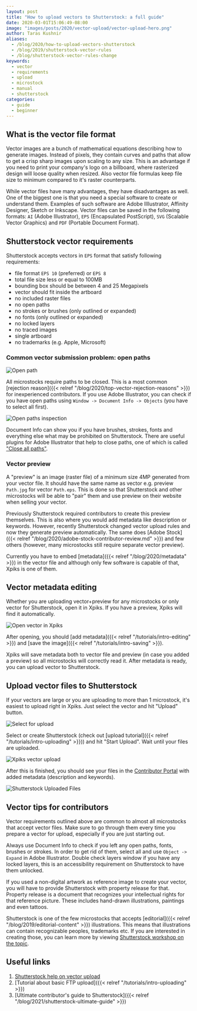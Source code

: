 ```yaml
---
layout: post
title: "How to upload vectors to Shutterstock: a full guide"
date: 2020-03-01T15:06:49-08:00
image: "images/posts/2020/vector-upload/vector-upload-hero.png"
author: Taras Kushnir
aliases:
  - /blog/2020/how-to-upload-vectors-shutterstock
  - /blog/2019/shutterstock-vector-rules
  - /blog/shutterstock-vector-rules-change
keywords:
  - vector
  - requirements
  - upload
  - microstock
  - manual
  - shutterstock
categories:
  - guide
  - beginner
---
```


## What is the vector file format

Vector images are a bunch of mathematical equations describing how to generate images. Instead of pixels, they contain curves and paths that allow to get a crisp sharp images upon scaling to any size. This is an advantage if you need to print your company's logo on a billboard, where rasterized design will loose quality when resized. Also vector file formulas keep file size to minimum compared to it's raster counterparts.

While vector files have many advantages, they have disadvantages as well. One of the biggest one is that you need a special software to create or understand them. Examples of such software are Adobe Illlustrator, Affinity Designer, Sketch or Inkscape. Vector files can be saved in the following formats: `AI` (Adobe Illustrator), `EPS` (Encapsulated PostScript), `SVG` (Scalable Vector Graphics) and `PDF` (Portable Document Format).

## Shutterstock vector requirements

Shutterstock accepts vectors in `EPS` format that satisfy following requirements:

- file format `EPS 10` (preferred) or `EPS 8`
- total file size less or equal to 100MB
- bounding box should be between 4 and 25 Megapixels
- vector should fit inside the artboard
- no included raster files
- no open paths
- no strokes or brushes (only outlined or expanded)
- no fonts (only outlined or expanded)
- no locked layers
- no traced images
- single artboard
- no trademarks (e.g. Apple, Microsoft)

### Common vector submission problem: open paths

![Open path](/images/posts/2020/vector-upload/open-path.png "Open path (on the left) and closed path (on the right)")

All microstocks require paths to be closed. This is a most common [rejection reason]({{< relref "/blog/2020/top-vector-rejection-reasons" >}}) for inexperienced contributors. If you use Adobe Illustrator, you can check if you have open paths using `Window -> Document Info -> Objects` (you have to select all first).

![Open paths inspection](/images/posts/2020/vector-upload/document-info.png "Document Info window in Adobe Illustrator can show if you have open paths")

Document Info can show you if you have brushes, strokes, fonts and everything else what may be prohibited on Shutterstock. There are useful plugins for Adobe Illustrator that help to close paths, one of which is called ["Close all paths"](http://vectips.com/tricks/10-free-and-extremely-useful-illustrator-scripts/).

### Vector preview

A "preview" is an image (raster file) of a minimum size 4MP generated from your vector file. It should have the same name as vector e.g. preview `Path.jpg` for vector `Path.eps`. This is done so that Shutterstock and other microstocks will be able to "pair" them and use preview on their website when selling your vector.

Previously Shutterstock required contributors to create this preview themselves. This is also where you would add metadata like description or keywords. However, recently Shutterstock changed vector upload rules and now they generate preview automatically. The same does [Adobe Stock]({{< relref "/blog/2020/adobe-stock-contributor-review.md" >}}) and few others (however, many microstocks still require separate vector preview).

Currently you have to embed [metadata]({{< relref "/blog/2020/metadata" >}}) in the vector file and although only few software is capable of that, Xpiks is one of them.

## Vector metadata editing

Whether you are uploading vector+preview for any microstocks or only vector for Shutterstock, open it in Xpiks. If you have a preview, Xpiks will find it automatically.

![Open vector in Xpiks](/images/posts/2020/vector-upload/xpiks-edit-vector.png "Vector with preview opened in Xpiks")

After opening, you should [add metadata]({{< relref "/tutorials/intro-editing" >}}) and [save the image]({{< relref "/tutorials/intro-saving" >}}).

Xpiks will save metadata both to vector file and preview (in case you added a preview) so all microstocks will correctly read it. After metadata is ready, you can upload vector to Shutterstock.

## Upload vector files to Shutterstock

If your vectors are large or you are uploading to more than 1 microstock, it's easiest to upload right in Xpiks. Just select the vector and hit "Upload" button.

![Select for upload](/images/posts/2020/vector-upload/select-for-upload.gif "Select for upload")

Select or create Shutterstock (check out [upload tutorial]({{< relref "/tutorials/intro-uploading" >}})) and hit "Start Upload". Wait until your files are uploaded.

![Xpiks vector upload](/images/posts/2020/vector-upload/xpiks-vector-upload.png "Vector upload in Xpiks")

After this is finished, you should see your files in the [Contributor Portal](https://submit.shutterstock.com/edit?language=en&type=photo) with added metadata (description and keywords).

![Shutterstock Uploaded Files](/images/posts/2020/vector-upload/uploaded-vector.png)

## Vector tips for contributors

Vector requirements outlined above are common to almost all microstocks that accept vector files. Make sure to go through them every time you prepare a vector for upload, especially if you are just starting out.

Always use Document Info to check if you left any open paths, fonts, brushes or strokes. In order to get rid of them, select all and use `Object -> Expand` in Adobe Illustrator. Double check layers window if you have any locked layers, this is an accessibility requirement on Shutterstock to have them unlocked.

If you used a non-digital artwork as reference image to create your vector, you will have to provide Shutterstock with property release for that. Property release is a document that recognizes your intellectual rights for that reference picture. These includes hand-drawn illustrations, paintings and even tattoos.

Shutterstock is one of the few microstocks that accepts [editorial]({{< relref "/blog/2019/editorial-content" >}}) illustrations. This means that illustrations can contain recognizable peoples, trademarks etc. If you are interested in creating those, you can learn more by viewing [Shutterstock workshop on the topic](https://www.shutterstock.com/blog/shuttertalk-live-presents-editorial-illustrations-and-vectors-101).

## Useful links

1. [Shutterstock help on vector upload](https://www.shutterstock.com/contributorsupport/articles/en_US/kbat02/How-do-I-submit-vector-illustrations-for-review?l=en_US)
2. [Tutorial about basic FTP upload]({{< relref "/tutorials/intro-uploading" >}})
3. [Ultimate contributor's guide to Shutterstock]({{< relref "/blog/2021/shutterstock-ultimate-guide" >}})
